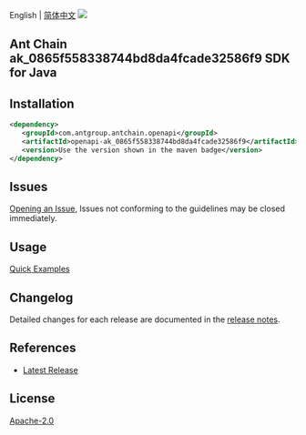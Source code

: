 English | [简体中文](README-CN.md)
![](https://aliyunsdk-pages.alicdn.com/icons/AlibabaCloud.svg)

## Ant Chain ak_0865f558338744bd8da4fcade32586f9 SDK for Java

## Installation

```xml
<dependency>
   <groupId>com.antgroup.antchain.openapi</groupId>
   <artifactId>openapi-ak_0865f558338744bd8da4fcade32586f9</artifactId>
   <version>Use the version shown in the maven badge</version>
</dependency>
```

## Issues
[Opening an Issue](https://github.com/alipay/antchain-openapi-prod-sdk/issues/new), Issues not conforming to the guidelines may be closed immediately.

## Usage
[Quick Examples](https://github.com/alipay/antchain-openapi-prod-sdk/blob/master/docs/0-Examples-EN.md#quick-examples)

## Changelog
Detailed changes for each release are documented in the [release notes](./ChangeLog.txt).

## References
* [Latest Release](https://github.com/alipay/antchain-openapi-prod-sdk/)

## License
[Apache-2.0](http://www.apache.org/licenses/LICENSE-2.0)

